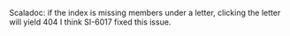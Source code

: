Scaladoc: if the index is missing members under a letter, clicking the letter will yield 404
I think SI-6017 fixed this issue.
